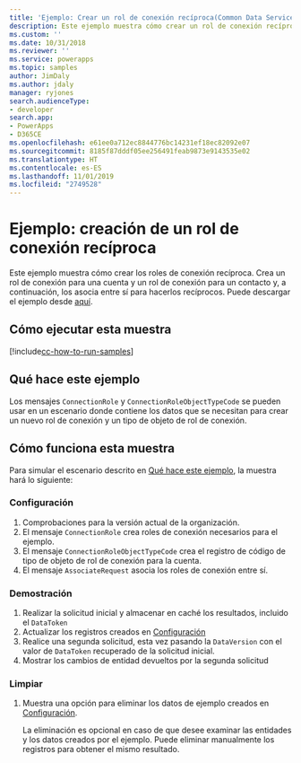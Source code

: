 ```yaml
---
title: 'Ejemplo: Crear un rol de conexión recíproca(Common Data Service) | Microsoft Docs'
description: Este ejemplo muestra cómo crear un rol de conexión recíproca.
ms.custom: ''
ms.date: 10/31/2018
ms.reviewer: ''
ms.service: powerapps
ms.topic: samples
author: JimDaly
ms.author: jdaly
manager: ryjones
search.audienceType:
- developer
search.app:
- PowerApps
- D365CE
ms.openlocfilehash: e61ee0a712ec8844776bc14231ef18ec82092e07
ms.sourcegitcommit: 8185f87dddf05ee256491feab9873e9143535e02
ms.translationtype: HT
ms.contentlocale: es-ES
ms.lasthandoff: 11/01/2019
ms.locfileid: "2749528"
---
```

# <a name="sample-create-a-reciprocal-connection-role"></a>Ejemplo: creación de un rol de conexión recíproca

<!-- https://docs.microsoft.com/dynamics365/customer-engagement/developer/sample-create-reciprocal-connection-role-early-bound -->

Este ejemplo muestra cómo crear los roles de conexión recíproca. Crea un rol de conexión para una cuenta y un rol de conexión para un contacto y, a continuación, los asocia entre sí para hacerlos recíprocos. Puede descargar el ejemplo desde [aquí](https://github.com/Microsoft/PowerApps-Samples/tree/master/cds/orgsvc/C%23/ReciprocalConnection
).

## <a name="how-to-run-this-sample"></a>Cómo ejecutar esta muestra

[!include[cc-how-to-run-samples](../../includes/cc-how-to-run-samples.md)]

## <a name="what-this-sample-does"></a>Qué hace este ejemplo

Los mensajes `ConnectionRole` y `ConnectionRoleObjectTypeCode` se pueden usar en un escenario donde contiene los datos que se necesitan para crear un nuevo rol de conexión y un tipo de objeto de rol de conexión.

## <a name="how-this-sample-works"></a>Cómo funciona esta muestra

Para simular el escenario descrito en [Qué hace este ejemplo](#what-this-sample-does), la muestra hará lo siguiente:

### <a name="setup"></a>Configuración

1. Comprobaciones para la versión actual de la organización.
2. El mensaje `ConnectionRole` crea roles de conexión necesarios para el ejemplo.
3. El mensaje `ConnectionRoleObjectTypeCode` crea el registro de código de tipo de objeto de rol de conexión para la cuenta.
4. El mensaje `AssociateRequest` asocia los roles de conexión entre sí.

### <a name="demonstrate"></a>Demostración

1. Realizar la solicitud inicial y almacenar en caché los resultados, incluido el `DataToken`
1. Actualizar los registros creados en [Configuración](#setup)
1. Realice una segunda solicitud, esta vez pasando la `DataVersion` con el valor de `DataToken` recuperado de la solicitud inicial.
1. Mostrar los cambios de entidad devueltos por la segunda solicitud

### <a name="clean-up"></a>Limpiar

1. Muestra una opción para eliminar los datos de ejemplo creados en [Configuración](#setup).

    La eliminación es opcional en caso de que desee examinar las entidades y los datos creados por el ejemplo. Puede eliminar manualmente los registros para obtener el mismo resultado.
